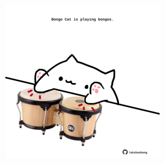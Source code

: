 <!-- built at 22/01/2025, 07:00:41 UTC -->
<p align="center">
  <img width="500" height="500" src="./ReadmeImage.svg">
</p>
